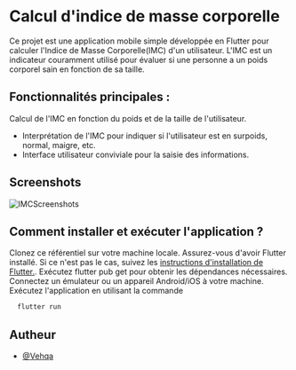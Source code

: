 
# Calcul d'indice de masse corporelle


Ce projet est une application mobile simple développée en Flutter pour calculer l'Indice de Masse Corporelle(IMC) d'un utilisateur. L'IMC est un indicateur couramment utilisé pour évaluer si une personne a un poids corporel sain en fonction de sa taille.


## Fonctionnalités principales :

Calcul de l'IMC en fonction du poids et de la taille de l'utilisateur.
- Interprétation de l'IMC pour indiquer si l'utilisateur est en surpoids, normal, maigre, etc.
- Interface utilisateur conviviale pour la saisie des informations.


## Screenshots

![IMCScreenshots](https://github.com/Vehqa/IMC-Calculateur/assets/119660344/12990da8-f1b0-4c5f-99b2-f0e0e36cdb7e)


## Comment installer et exécuter l'application ?

Clonez ce référentiel sur votre machine locale.
Assurez-vous d'avoir Flutter installé. Si ce n'est pas le cas, suivez les
[ instructions d'installation de Flutter.](https://docs.flutter.dev/get-started/install).
Exécutez flutter pub get pour obtenir les dépendances nécessaires.
Connectez un émulateur ou un appareil Android/iOS à votre machine.
Exécutez l'application en utilisant la commande
```bash
  flutter run
```

## Autheur

- [@Vehqa](https://www.github.com/Vehqa)

